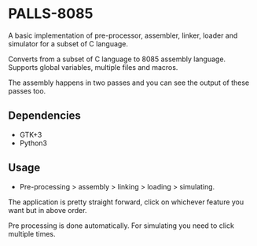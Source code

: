 # PALLS-8085
A basic implementation of pre-processor, assembler, linker, loader and simulator for a subset of C language.

Converts from a subset of C language to 8085 assembly language. Supports global variables, multiple files and macros.

The assembly happens in two passes and you can see the output of these passes too.

## Dependencies
* GTK+3
* Python3

## Usage
* Pre-processing > assembly > linking > loading > simulating.

The application is pretty straight forward, click on whichever feature you want but in above order.

Pre processing is done automatically. For simulating you need to click multiple times.
